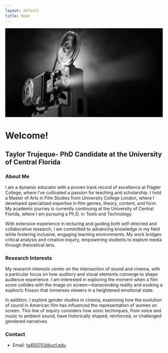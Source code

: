```yaml
---
layout: default
title: Home
---
```



![Featured Image](/assets/featured-image.jpg)

# Welcome!
## Taylor Trujeque- PhD Candidate at the University of Central Florida 

### About Me
I am a dynamic educator with a proven track record of excellence at Flagler College, where I’ve cultivated a passion for teaching and scholarship. I hold a Master of Arts in Film Studies from University College London, where I developed specialized expertise in film genres, theory, content, and form. My academic journey is currently continuing at the University of Central Florida, where I am pursuing a Ph.D. in Texts and Technology.

With extensive experience in lecturing and guiding both self-directed and collaborative research, I am committed to advancing knowledge in my field while fostering inclusive, engaging learning environments. My work bridges critical analysis and creative inquiry, empowering students to explore media through theoretical lens.

### Research Interests
My research interests center on the intersection of sound and cinema, with a particular focus on how auditory and visual elements converge to shape audience experience. I am interested in exploring the moment when a film score collides with the image on screen—transcending reality and evoking a euphoric frisson that immerses viewers in a heightened emotional state.

In addition, I explore gender studies in cinema, examining how the evolution of sound in American film has influenced the representation of women on screen. This line of inquiry considers how sonic techniques, from voice and music to ambient sound, have historically shaped, reinforced, or challenged gendered narratives. 


### Contact

- Email: ta450703@ucf.edu


